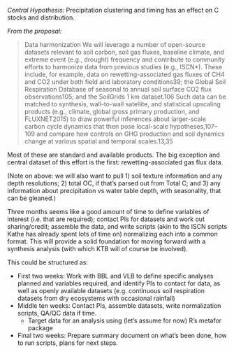 _Central Hypothesis:_
Precipitation clustering and timing has an effect on C stocks and distribution.

_From the proposal:_
>Data harmonization
>We will leverage a number of open-source datasets relevant to soil carbon, soil gas fluxes, baseline climate, and extreme event (e.g., drought) frequency and contribute to community efforts to harmonize data from previous studies (e.g., ISCN*). These include, for example, data on rewetting-associated gas fluxes of CH4 and CO2 under both field and laboratory conditions39; the Global Soil Respiration Database of seasonal to annual soil surface CO2 flux observations105; and the SoilGrids 1 km dataset.106 Such data can be matched to synthesis, wall-to-wall satellite, and statistical upscaling products (e.g., climate, global gross primary production, and FLUXNET2015) to draw powerful inferences about larger-scale carbon cycle dynamics that then pose local-scale hypotheses,107–109 and compare how controls on GHG production and soil dynamics change at various spatial and temporal scales.13,35

Most of these are standard and available products. The big exception and central dataset of this effort is the first: rewetting-associated gas flux data.

(Note on above: we will also want to pull 1) soil texture information and any depth resolutions; 2) total OC, if that’s parsed out from Total C; and 3) any information about precipitation vs water table depth, with seasonality, that can be gleaned.)

Three months seems like a good amount of time to define variables of interest (i.e. that are required); contact PIs for datasets and work out sharing/credit; assemble the data, and write scripts (akin to the ISCN scripts Kathe has already spent lots of time on) normalizing each into a common format. This will provide a solid foundation for moving forward with a synthesis analysis (with which KTB will of course be involved).

This could be structured as:
- First two weeks: Work with BBL and VLB to define specific analyses planned and variables required, and identify PIs to contact for data, as well as openly available datasets (e.g. continuous soil respiration datasets from dry ecosystems with occasional rainfall)
- Middle ten weeks: Contact PIs, assemble datasets, write normalization scripts, QA/QC data if time.
  + Target data for an analysis using (let’s assume for now) R’s metafor package
- Final two weeks: Prepare summary document on what’s been done, how to run scripts, plans for next steps.



